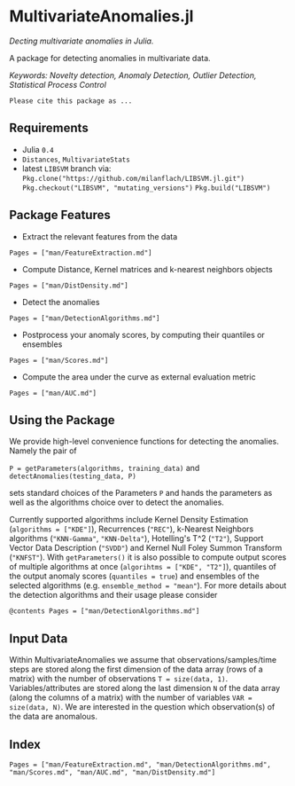 # MultivariateAnomalies.jl 

*Decting multivariate anomalies in Julia.*

A package for detecting anomalies in multivariate data.

*Keywords: Novelty detection, Anomaly Detection, Outlier Detection, Statistical Process Control*

    Please cite this package as ...

## Requirements

- Julia `0.4`
- `Distances`, `MultivariateStats`
-  latest `LIBSVM` branch via:
`Pkg.clone("https://github.com/milanflach/LIBSVM.jl.git")`
`Pkg.checkout("LIBSVM", "mutating_versions")`
`Pkg.build("LIBSVM")`

## Package Features

- Extract the relevant features from the data 
```@contents
Pages = ["man/FeatureExtraction.md"]
```
- Compute Distance, Kernel matrices and k-nearest neighbors objects 
```@contents
Pages = ["man/DistDensity.md"]
```
- Detect the anomalies
```@contents
Pages = ["man/DetectionAlgorithms.md"]
```
- Postprocess your anomaly scores, by computing their quantiles or ensembles
```@contents
Pages = ["man/Scores.md"]
```
- Compute the area under the curve as external evaluation metric
```@contents
Pages = ["man/AUC.md"]
```

## Using the Package

We provide high-level convenience functions for detecting the anomalies. Namely the pair of 

`P = getParameters(algorithms, training_data)` and
`detectAnomalies(testing_data, P)`

sets standard choices of the Parameters `P` and hands the parameters as well as the algorithms choice over to detect the anomalies. 

Currently supported algorithms include Kernel Density Estimation (`algorithms = ["KDE"]`), Recurrences (`"REC"`), k-Nearest Neighbors algorithms (`"KNN-Gamma"`, `"KNN-Delta"`), Hotelling's T^2 (`"T2"`), Support Vector Data Description (`"SVDD"`) and Kernel Null Foley Summon Transform (`"KNFST"`). With `getParameters()` it is also possible to compute output scores of multiple algorithms at once (`algorihtms = ["KDE", "T2"]`), quantiles of the output anomaly scores (`quantiles = true`) and ensembles of the selected algorithms (e.g. `ensemble_method = "mean"`). For more details about the detection algorithms and their usage please consider 

```
@contents Pages = ["man/DetectionAlgorithms.md"]
```

## Input Data

Within MultivariateAnomalies we assume that observations/samples/time steps are stored along the first dimension of the data array (rows of a matrix) with the number of observations `T = size(data, 1)`. Variables/attributes are stored along the last dimension `N` of the data array (along the columns of a matrix) with the number of variables `VAR = size(data, N)`. We are interested in the question which observation(s) of the data are anomalous.

## Index

```@index
Pages = ["man/FeatureExtraction.md", "man/DetectionAlgorithms.md", "man/Scores.md", "man/AUC.md", "man/DistDensity.md"]
```






